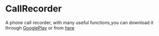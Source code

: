 # CallRecorder

A phone call recorder, with many useful functions,you can download it through [GooglePlay](https://play.google.com/store/apps/details?id=com.kitty.callrecorder) or from [here](https://github.com/SnowyFerret/CallRecorder/releases)
